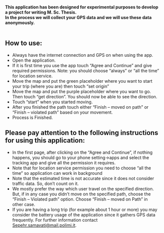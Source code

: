 **This application has been designed for experimental purposes to develop a project for writing M. Sc. Thesis.<br />
In the process we will collect your GPS data and we will use these data anonymously.<br />**
<br />
## How to use:
*	Always have the internet connection and GPS on when using the app.
*	Open the application.
*	If it is first time you use the app touch “Agree and Continue” and give required permissions. Note: you should choose “always” or “all the time” for location service.
*	Move the map and put the green placeholder where you want to start your trip (where you are) then touch “set origin”
*	Move the map and put the purple placeholder where you want to go. Then touch “get direction”. You should now be able to see the direction.
*	Touch “start” when you started moving.
*	After you finished the path touch either “Finish – moved on path” or “Finish – violated path” based on your movement.
*	Process is Finished.<br />
## Please pay attention to the following instructions for using this application:<br />
*	In the first page, after clicking on the “Agree and Continue”, if nothing happens, you should go to your phone setting->apps and select the tracking app and give all the permission it requires.
*	Note that for location service permission you need to choose “all the time” so application can work in background
*	Note that the estimated time is not accurate since it does not consider traffic data. So, don’t count on it.
*	We mostly prefer the way which user travel on the specified direction. But, if in any case you didn’t move on the specified path, choose the “Finish – Violated path” option. Choose “Finish – moved on Path” in other case.
*	If you are having a long trip (for example about 1 hour or more) you may consider the battery usage of the application since it gathers GPS data frequently.
For further information contact Sepehr.samavati@mail.polimi.it.
